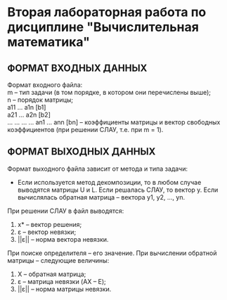 # Вторая лабораторная работа по дисциплине "Вычислительная математика"

## ФОРМАТ ВХОДНЫХ ДАННЫХ
Формат входного файла:  
m – тип задачи (в том порядке, в котором они перечислены выше);  
n – порядок матрицы;  
a11 ... a1n [b1]  
a21 ... a2n [b2]  
... ... ... ...
an1 ... ann [bn] – коэффициенты матрицы и вектор свободных коэффициентов (при решении СЛАУ, т.е. при m = 1).  
## ФОРМАТ ВЫХОДНЫХ ДАННЫХ
Формат выходного файла зависит от метода и типа задачи:  
 - Если используется метод декомпозиции, то в любом случае выводятся матрицы U и L. Если решалась СЛАУ, то вектор y. Если вычислялась обратная матрица – вектора y1, y2, …, yn.  

При решении СЛАУ в файл выводятся:  
   1. x* – вектор решения;  
   2. ε – вектор невязки;  
   3. ||ε|| – норма вектора невязки.  

При  поиске определителя – его значение. При вычислении обратной матрицы – следующие величины:  
   1. X – обратная матрица;  
   2. ε – матрица невязки (AX – E);  
   3. ||ε|| – норма матрицы невязки.  

